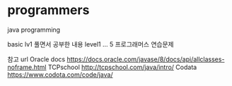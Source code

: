 # programmers
java programming

basic lv1 풀면서 공부한 내용
level1 ... 5 프로그래머스 연습문제

참고 url
Oracle docs https://docs.oracle.com/javase/8/docs/api/allclasses-noframe.html
TCPschool http://tcpschool.com/java/intro/
Codata https://www.codota.com/code/java/
